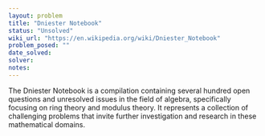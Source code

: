 ```yaml
---
layout: problem
title: "Dniester Notebook"
status: "Unsolved"
wiki_url: "https://en.wikipedia.org/wiki/Dniester_Notebook"
problem_posed: ""
date_solved:
solver:
notes:
---
```

The Dniester Notebook is a compilation containing several hundred open questions and unresolved issues in the field of algebra, specifically focusing on ring theory and modulus theory. It represents a collection of challenging problems that invite further investigation and research in these mathematical domains.